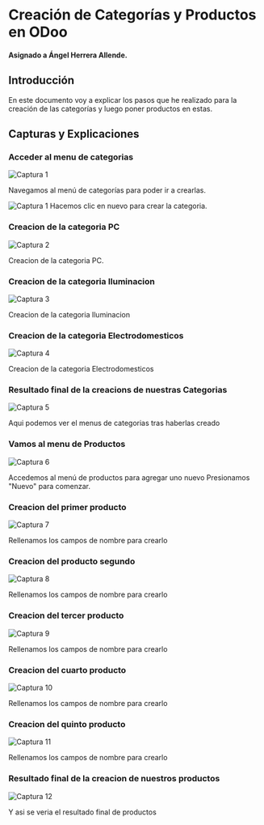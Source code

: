 # Creación de Categorías y Productos en ODoo

#### Asignado a Ángel Herrera Allende.

## Introducción
En este documento voy a explicar los pasos que he realizado para la creación de las categorías y luego poner productos en estas.

## Capturas y Explicaciones

### Acceder al menu de categorias 
![Captura 1](Imagenes/A1.jpg)

Navegamos al menú de categorías para poder ir a crearlas.

![Captura 1](Imagenes/A30.jpg)
Hacemos clic en nuevo para crear la categoria.
### Creacion de la categoria PC
![Captura 2](Imagenes/A2.PNG)

Creacion de la categoria PC.

### Creacion de la categoria Iluminacion
![Captura 3](Imagenes/A3.PNG)

Creacion de la categoria Iluminacion

### Creacion de la categoria Electrodomesticos
![Captura 4](Imagenes/A4.PNG)

Creacion de la categoria Electrodomesticos

### Resultado final de la creacions de nuestras Categorias 
![Captura 5](Imagenes/A5.PNG)
 
Aqui podemos ver el menus de categorias tras haberlas creado

### Vamos al menu de Productos
![Captura 6](Imagenes/A6.jpg)

 Accedemos al menú de productos para agregar uno nuevo
 Presionamos "Nuevo" para comenzar.

### Creacion del primer producto
![Captura 7](Imagenes/A7.PNG)
 
Rellenamos los campos de nombre para crearlo

###  Creacion del producto segundo
![Captura 8](Imagenes/A8.PNG)

Rellenamos los campos de nombre para crearlo

### Creacion del tercer producto
![Captura 9](Imagenes/A9.PNG)

Rellenamos los campos de nombre para crearlo

###  Creacion del cuarto producto
![Captura 10](Imagenes/A10.PNG)

Rellenamos los campos de nombre para crearlo

### Creacion del quinto producto
![Captura 11](Imagenes/A11.PNG)

Rellenamos los campos de nombre para crearlo

### Resultado final de la creacion de nuestros productos 
![Captura 12](Imagenes/A12.PNG)

Y asi se veria el resultado final de productos
